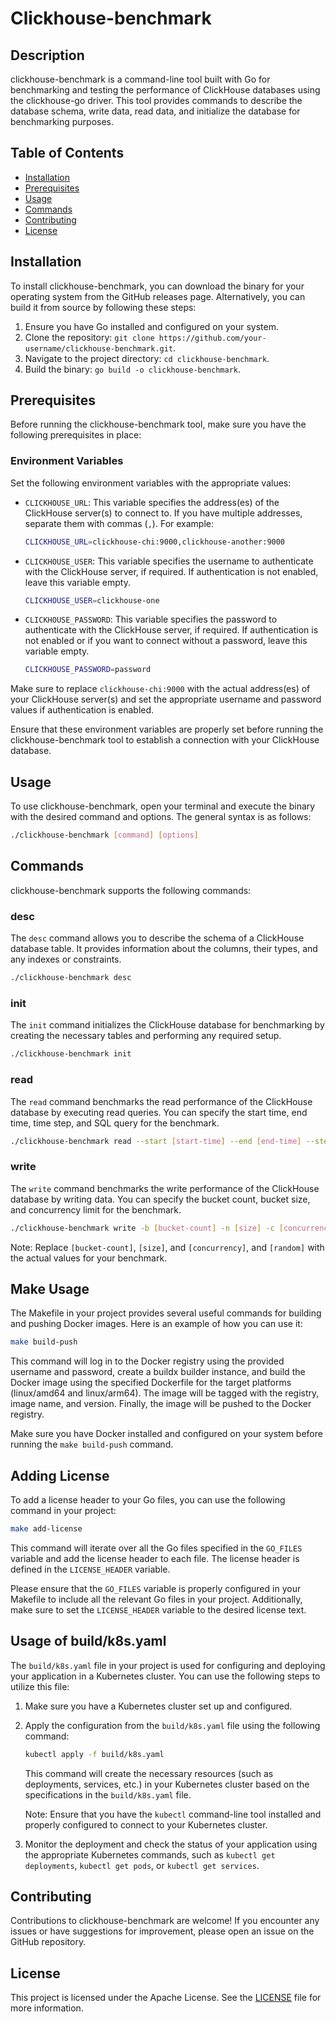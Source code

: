 # Clickhouse-benchmark

## Description

clickhouse-benchmark is a command-line tool built with Go for benchmarking and testing the performance of ClickHouse databases using the clickhouse-go driver. This tool provides commands to describe the database schema, write data, read data, and initialize the database for benchmarking purposes.

## Table of Contents

- [Installation](#installation)
- [Prerequisites](#prerequisites)
- [Usage](#usage)
- [Commands](#commands)
- [Contributing](#contributing)
- [License](#license)

## Installation

To install clickhouse-benchmark, you can download the binary for your operating system from the GitHub releases page. Alternatively, you can build it from source by following these steps:

1. Ensure you have Go installed and configured on your system.
2. Clone the repository: `git clone https://github.com/your-username/clickhouse-benchmark.git`.
3. Navigate to the project directory: `cd clickhouse-benchmark`.
4. Build the binary: `go build -o clickhouse-benchmark`.

## Prerequisites

Before running the clickhouse-benchmark tool, make sure you have the following prerequisites in place:

### Environment Variables

Set the following environment variables with the appropriate values:

- `CLICKHOUSE_URL`: This variable specifies the address(es) of the ClickHouse server(s) to connect to. If you have multiple addresses, separate them with commas (`,`). For example:

  ```bash
  CLICKHOUSE_URL=clickhouse-chi:9000,clickhouse-another:9000
  ```

- `CLICKHOUSE_USER`: This variable specifies the username to authenticate with the ClickHouse server, if required. If authentication is not enabled, leave this variable empty.

  ```bash
  CLICKHOUSE_USER=clickhouse-one
  ```

- `CLICKHOUSE_PASSWORD`: This variable specifies the password to authenticate with the ClickHouse server, if required. If authentication is not enabled or if you want to connect without a password, leave this variable empty.

  ```bash
  CLICKHOUSE_PASSWORD=password
  ```

Make sure to replace `clickhouse-chi:9000` with the actual address(es) of your ClickHouse server(s) and set the appropriate username and password values if authentication is enabled.

Ensure that these environment variables are properly set before running the clickhouse-benchmark tool to establish a connection with your ClickHouse database.

## Usage

To use clickhouse-benchmark, open your terminal and execute the binary with the desired command and options. The general syntax is as follows:

```bash
./clickhouse-benchmark [command] [options]
```

## Commands

clickhouse-benchmark supports the following commands:

### desc

The `desc` command allows you to describe the schema of a ClickHouse database table. It provides information about the columns, their types, and any indexes or constraints.

```bash
./clickhouse-benchmark desc
```

### init

The `init` command initializes the ClickHouse database for benchmarking by creating the necessary tables and performing any required setup.

```bash
./clickhouse-benchmark init
```

### read

The `read` command benchmarks the read performance of the ClickHouse database by executing read queries. You can specify the start time, end time, time step, and SQL query for the benchmark.

```bash
./clickhouse-benchmark read --start [start-time] --end [end-time] --step [time-step] --sql [query]
```

### write

The `write` command benchmarks the write performance of the ClickHouse database by writing data. You can specify the bucket count, bucket size, and concurrency limit for the benchmark.

```bash
./clickhouse-benchmark write -b [bucket-count] -n [size] -c [concurrency] -rdm [random]
```

Note: Replace `[bucket-count]`, `[size]`, and `[concurrency]`, and `[random]` with the actual values for your benchmark.

## Make Usage

The Makefile in your project provides several useful commands for building and pushing Docker images. Here is an example of how you can use it:

```bash
make build-push
```

This command will log in to the Docker registry using the provided username and password, create a buildx builder instance, and build the Docker image using the specified Dockerfile for the target platforms (linux/amd64 and linux/arm64). The image will be tagged with the registry, image name, and version. Finally, the image will be pushed to the Docker registry.

Make sure you have Docker installed and configured on your system before running the `make build-push` command.

## Adding License

To add a license header to your Go files, you can use the following command in your project:

```bash
make add-license
```

This command will iterate over all the Go files specified in the `GO_FILES` variable and add the license header to each file. The license header is defined in the `LICENSE_HEADER` variable.

Please ensure that the `GO_FILES` variable is properly configured in your Makefile to include all the relevant Go files in your project. Additionally, make sure to set the `LICENSE_HEADER` variable to the desired license text.

## Usage of build/k8s.yaml

The `build/k8s.yaml` file in your project is used for configuring and deploying your application in a Kubernetes cluster. You can use the following steps to utilize this file:

1. Make sure you have a Kubernetes cluster set up and configured.
2. Apply the configuration from the `build/k8s.yaml` file using the following command:

   ```bash
   kubectl apply -f build/k8s.yaml
   ```

   This command will create the necessary resources (such as deployments, services, etc.) in your Kubernetes cluster based on the specifications in the `build/k8s.yaml` file.

   Note: Ensure that you have the `kubectl` command-line tool installed and properly configured to connect to your Kubernetes cluster.

3. Monitor the deployment and check the status of your application using the appropriate Kubernetes commands, such as `kubectl get deployments`, `kubectl get pods`, or `kubectl get services`.

## Contributing

Contributions to clickhouse-benchmark are welcome! If you encounter any issues or have suggestions for improvement, please open an issue on the GitHub repository.

## License

This project is licensed under the Apache License. See the [LICENSE](LICENSE) file for more information.